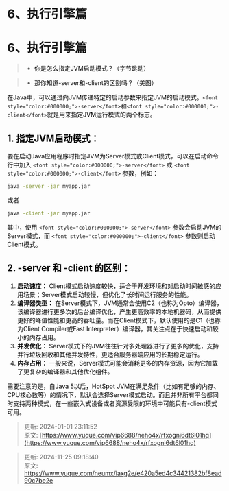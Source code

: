 # 6、执行引擎篇

# 6、执行引擎篇
> + <font style="color:#000000;"> 你是怎么指定JVM启动模式？（字节跳动） </font>
>

> + <font style="color:#000000;"> 那你知道-server和-client的区别吗？（美图） </font>
>




<font style="color:#000000;">在Java中，可以通过向JVM传递特定的启动参数来指定JVM的启动模式。</font>`<font style="color:#000000;">-server</font>`<font style="color:#000000;">和</font>`<font style="color:#000000;">-client</font>`<font style="color:#000000;">就是用来指定JVM运行模式的两个标志。</font>

## **<font style="color:#000000;">1. 指定JVM启动模式：</font>**
<font style="color:#000000;">要在启动Java应用程序时指定JVM为Server模式或Client模式，可以在启动命令行中加入 </font>`<font style="color:#000000;">-server</font>`<font style="color:#000000;"> 或 </font>`<font style="color:#000000;">-client</font>`<font style="color:#000000;"> 参数，例如：</font>

```bash
java -server -jar myapp.jar
```

<font style="color:#000000;">或者</font>

```bash
java -client -jar myapp.jar
```

<font style="color:#000000;">其中，使用 </font>`<font style="color:#000000;">-server</font>`<font style="color:#000000;"> 参数会启动JVM的Server模式，而 </font>`<font style="color:#000000;">-client</font>`<font style="color:#000000;"> 参数则启动Client模式。</font>

## **<font style="color:#000000;">2. -server 和 -client 的区别：</font>**
1. <font style="color:#000000;"> </font>**<font style="color:#000000;">启动速度：</font>**<font style="color:#000000;"> Client模式启动速度较快，适合于开发环境和对启动时间敏感的应用场景；Server模式启动较慢，但优化了长时间运行服务的性能。 </font>
2. <font style="color:#000000;"> </font>**<font style="color:#000000;">编译器类型：</font>**<font style="color:#000000;"> 在Server模式下，JVM通常会使用C2（也称为Opto）编译器，该编译器进行更多次的后台编译优化，产生更高效率的本地机器码，从而提供更好的峰值性能和更高的吞吐量。而在Client模式下，默认使用的是C1（也称为Client Compiler或Fast Interpreter）编译器，其关注点在于快速启动和较小的内存占用。 </font>
3. <font style="color:#000000;"> </font>**<font style="color:#000000;">并发优化：</font>**<font style="color:#000000;"> Server模式下的JVM往往针对多处理器进行了更多的优化，支持并行垃圾回收和其他并发特性，更适合服务器端应用的长期稳定运行。 </font>
4. <font style="color:#000000;"> </font>**<font style="color:#000000;">内存占用：</font>**<font style="color:#000000;"> 一般来说，Server模式可能会消耗更多的内存资源，因为它加载了更复杂的编译器和其他优化组件。 </font>

<font style="color:#000000;">需要注意的是，自Java 5以后，HotSpot JVM在满足条件（比如有足够的内存、CPU核心数等）的情况下，默认会选择Server模式启动。而且并非所有平台都同时支持两种模式，在一些嵌入式设备或者资源受限的环境中可能只有-client模式可用。</font>



> 更新: 2024-01-01 23:11:52  
原文: [https://www.yuque.com/vip6688/neho4x/rfxogni6dt6l01hq](https://www.yuque.com/vip6688/neho4x/rfxogni6dt6l01hq)
>



> 更新: 2024-11-25 09:18:40  
> 原文: <https://www.yuque.com/neumx/laxg2e/e420a5ed4c34421382bf8ead90c7be2e>